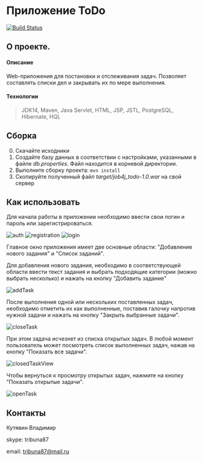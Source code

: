 # Приложение ToDo 
[![Build Status](https://app.travis-ci.com/kva-devops/todo.svg?branch=master)](https://app.travis-ci.com/kva-devops/todo)

## О проекте.
#### Описание
Web-приложения для постановки и отслеживания задач. 
Позволяет составлять списки дел и закрывать их по мере выполнения.
 
#### Технологии
> JDK14, Maven, Java Servlet, HTML, JSP, JSTL, PostgreSQL, Hibernate, HQL

## Сборка 
0. Скачайте исходники 
1. Создайте базу данных в соответствии с настройками, указанными в файле *db.properties*. 
   Файл находится в корневой директории.
2. Выполните сборку проекта: `mvn install`
3. Скопируйте полученный файл *target/job4j_todo-1.0.war* на свой сервер

## Как использовать
Для начала работы в приложении необходимо ввести свои логин и пароль или зарегистрироваться.

![auth](images/Selection_086.png)
![registration](images/Selection_088.png)
![login](images/Selection_089.png)

Главное окно приложения имеет две основные области: 
"Добавление нового задания" и "Список заданий".

Для добавления нового задания, необходимо в соответствующей области ввести
текст задания и выбрать подходящие категории (можно выбрать несколько) и
нажать на кнопку "Добавить задание"

![addTask](images/Selection_094.png)
 
После выполнения одной или нескольких поставленных задач, необходимо 
отметить их как выполненные, поставив галочку
напротив нужной задачи и нажать на кнопку "Закрыть выбранные задачи".

![closeTask](images/Selection_095.png)

При этом задача исчезнет из списка открытых задач. В любой момент пользователь
может посмотреть список выполненных задач, нажав на кнопку "Показать все задачи".

![closedTaskView](images/Selection_096.png)

Чтобы вернуться к просмотру открытых задач, нажмите на кнопку "Показать открытые задачи".

![openTask](images/Selection_097.png)
 
## Контакты
Кутявин Владимир

skype: tribuna87

email: tribuna87@mail.ru
